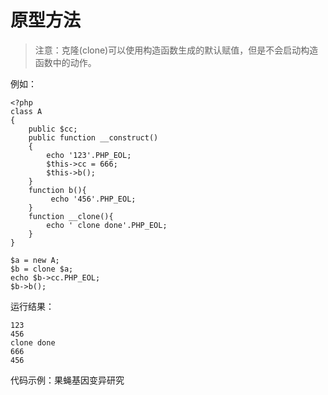 # 原型方法

>注意：克隆(clone)可以使用构造函数生成的默认赋值，但是不会启动构造函数中的动作。

例如：

```
<?php
class A
{
    public $cc;
	public function __construct()
	{
		echo '123'.PHP_EOL;
		$this->cc = 666;
		$this->b();
	}
	function b(){
	     echo '456'.PHP_EOL;
	}
	function __clone(){ 
	    echo ' clone done'.PHP_EOL;
	}
}

$a = new A;
$b = clone $a;
echo $b->cc.PHP_EOL;
$b->b();
```
运行结果：
```
123
456
clone done
666
456
```

代码示例：果蝇基因变异研究